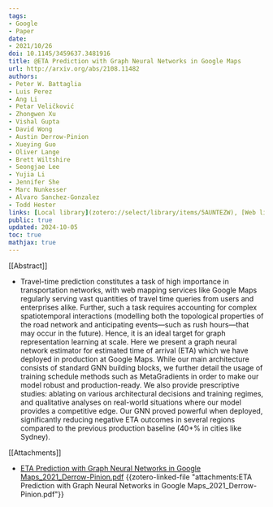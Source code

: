 ```yaml
---
tags:
- Google
- Paper
date:
- 2021/10/26
doi: 10.1145/3459637.3481916
title: @ETA Prediction with Graph Neural Networks in Google Maps
url: http://arxiv.org/abs/2108.11482
authors:
- Peter W. Battaglia
- Luis Perez
- Ang Li
- Petar Veličković
- Zhongwen Xu
- Vishal Gupta
- David Wong
- Austin Derrow-Pinion
- Xueying Guo
- Oliver Lange
- Brett Wiltshire
- Seongjae Lee
- Yujia Li
- Jennifer She
- Marc Nunkesser
- Alvaro Sanchez-Gonzalez
- Todd Hester
links: [Local library](zotero://select/library/items/5AUNTEZW), [Web library](https://www.zotero.org/users/4911197/items/5AUNTEZW)
public: true
updated: 2024-10-05
toc: true
mathjax: true
---
```


[[Abstract]]

  + Travel-time prediction constitutes a task of high importance in transportation networks, with web mapping services like Google Maps regularly serving vast quantities of travel time queries from users and enterprises alike. Further, such a task requires accounting for complex spatiotemporal interactions (modelling both the topological properties of the road network and anticipating events—such as rush hours—that may occur in the future). Hence, it is an ideal target for graph representation learning at scale. Here we present a graph neural network estimator for estimated time of arrival (ETA) which we have deployed in production at Google Maps. While our main architecture consists of standard GNN building blocks, we further detail the usage of training schedule methods such as MetaGradients in order to make our model robust and production-ready. We also provide prescriptive studies: ablating on various architectural decisions and training regimes, and qualitative analyses on real-world situations where our model provides a competitive edge. Our GNN proved powerful when deployed, significantly reducing negative ETA outcomes in several regions compared to the previous production baseline (40+% in cities like Sydney).

[[Attachments]]

  + [ETA Prediction with Graph Neural Networks in Google Maps_2021_Derrow-Pinion.pdf](zotero://select/library/items/XQ499E9L) {{zotero-linked-file "attachments:ETA Prediction with Graph Neural Networks in Google Maps_2021_Derrow-Pinion.pdf"}}
